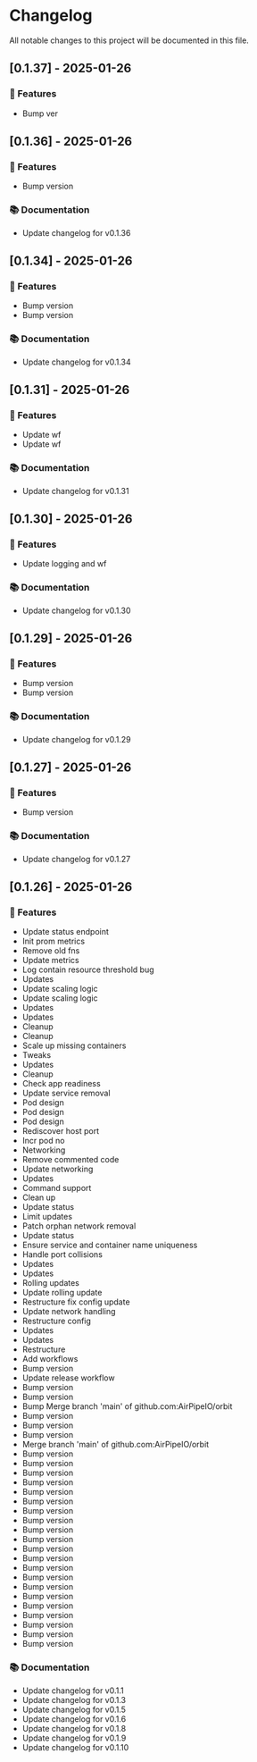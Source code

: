 # Changelog

All notable changes to this project will be documented in this file.

## [0.1.37] - 2025-01-26

### 🚀 Features

- Bump ver

## [0.1.36] - 2025-01-26

### 🚀 Features

- Bump version

### 📚 Documentation

- Update changelog for v0.1.36

## [0.1.34] - 2025-01-26

### 🚀 Features

- Bump version
- Bump version

### 📚 Documentation

- Update changelog for v0.1.34

## [0.1.31] - 2025-01-26

### 🚀 Features

- Update wf
- Update wf

### 📚 Documentation

- Update changelog for v0.1.31

## [0.1.30] - 2025-01-26

### 🚀 Features

- Update logging and wf

### 📚 Documentation

- Update changelog for v0.1.30

## [0.1.29] - 2025-01-26

### 🚀 Features

- Bump version
- Bump version

### 📚 Documentation

- Update changelog for v0.1.29

## [0.1.27] - 2025-01-26

### 🚀 Features

- Bump version

### 📚 Documentation

- Update changelog for v0.1.27

## [0.1.26] - 2025-01-26

### 🚀 Features

- Update status endpoint
- Init prom metrics
- Remove old fns
- Update metrics
- Log contain resource threshold bug
- Updates
- Update scaling logic
- Update scaling logic
- Updates
- Updates
- Cleanup
- Cleanup
- Scale up missing containers
- Tweaks
- Updates
- Cleanup
- Check app readiness
- Update service removal
- Pod design
- Pod design
- Pod design
- Rediscover host port
- Incr pod no
- Networking
- Remove commented code
- Update networking
- Updates
- Command support
- Clean up
- Update status
- Limit updates
- Patch orphan network removal
- Update status
- Ensure service and container name uniqueness
- Handle port collisions
- Updates
- Updates
- Rolling updates
- Update rolling update
- Restructure fix config update
- Update network handling
- Restructure config
- Updates
- Updates
- Restructure
- Add workflows
- Bump version
- Update release workflow
- Bump version
- Bump version
- Bump Merge branch 'main' of github.com:AirPipeIO/orbit
- Bump version
- Bump version
- Bump version
- Merge branch 'main' of github.com:AirPipeIO/orbit
- Bump version
- Bump version
- Bump version
- Bump version
- Bump version
- Bump version
- Bump version
- Bump version
- Bump version
- Bump version
- Bump version
- Bump version
- Bump version
- Bump version
- Bump version
- Bump version
- Bump version
- Bump version
- Bump version
- Bump version
- Bump version

### 📚 Documentation

- Update changelog for v0.1.1
- Update changelog for v0.1.3
- Update changelog for v0.1.5
- Update changelog for v0.1.6
- Update changelog for v0.1.8
- Update changelog for v0.1.9
- Update changelog for v0.1.10

<!-- generated by git-cliff -->
